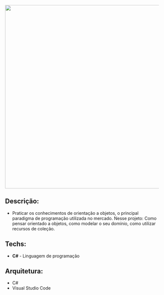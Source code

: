 <img src="https://user-images.githubusercontent.com/6175226/109372999-3cc0fd00-788b-11eb-8add-905e696539af.gif" width="600">


## Descrição:

- Praticar os conhecimentos de orientação a objetos, o principal paradigma de programação utilizada no mercado. Nesse projeto: Como pensar orientado a objetos, como modelar o seu domínio, como utilizar recursos de coleção.

## Techs:

- **C#** - Linguagem de programação

## Arquitetura:

- C# 
- Visual Studio Code
